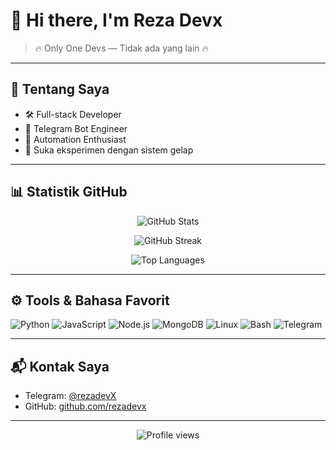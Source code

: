 # 👋 Hi there, I'm Reza Devx

> 🔥 Only One Devs — Tidak ada yang lain 🔥

---

## 🧠 Tentang Saya

- 🛠 Full-stack Developer
- 🤖 Telegram Bot Engineer
- 🚀 Automation Enthusiast
- 🧩 Suka eksperimen dengan sistem gelap

---

## 📊 Statistik GitHub

<p align="center">
  <img src="https://github-readme-stats.vercel.app/api?username=rezadevx&show_icons=true&theme=radical&hide_title=true&hide_border=true&count_private=true" alt="GitHub Stats" />
</p>

<p align="center">
  <img src="https://github-readme-streak-stats.herokuapp.com/?user=rezadevx&theme=radical&hide_border=true" alt="GitHub Streak" />
</p>

<p align="center">
  <img src="https://github-readme-stats.vercel.app/api/top-langs/?username=rezadevx&layout=compact&theme=radical&hide_border=true" alt="Top Languages" />
</p>

---

## ⚙️ Tools & Bahasa Favorit

![Python](https://img.shields.io/badge/-Python-333?style=flat-square&logo=python)
![JavaScript](https://img.shields.io/badge/-JavaScript-333?style=flat-square&logo=javascript)
![Node.js](https://img.shields.io/badge/-Node.js-333?style=flat-square&logo=node.js)
![MongoDB](https://img.shields.io/badge/-MongoDB-333?style=flat-square&logo=mongodb)
![Linux](https://img.shields.io/badge/-Linux-333?style=flat-square&logo=linux)
![Bash](https://img.shields.io/badge/-Bash-333?style=flat-square&logo=gnu-bash)
![Telegram](https://img.shields.io/badge/-Telegram%20Bot-333?style=flat-square&logo=telegram)

---

## 📬 Kontak Saya

- Telegram: [@rezadevX](https://t.me/rezadevX)
- GitHub: [github.com/rezadevx](https://github.com/rezadevx)

---

<p align="center">
  <img src="https://komarev.com/ghpvc/?username=rezadevx&label=Profile+Views&color=red&style=flat-square" alt="Profile views" />
</p>
